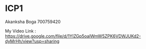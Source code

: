 # ICP1
Akanksha Boga
700759420

My Video Link : https://drive.google.com/file/d/1YIZGp5oaIWmW5ZPK6VDWJUKd2-dyMrHh/view?usp=sharing
